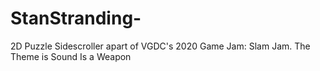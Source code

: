 # StanStranding-
2D Puzzle Sidescroller apart of VGDC's 2020 Game Jam: Slam Jam. The Theme is Sound Is a Weapon 
